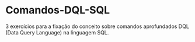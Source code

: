 # Comandos-DQL-SQL
3 exercícios para a fixação do conceito sobre comandos aprofundados DQL (Data Query Language) na linguagem SQL.
